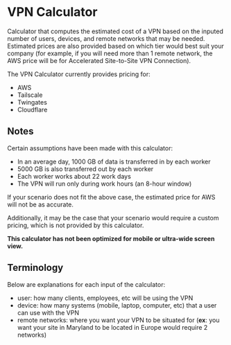 # VPN Calculator

Calculator that computes the estimated cost of a VPN based on the inputed number of users, devices, and remote networks that may be needed. Estimated prices are also provided based on which tier would best suit your company (for example, if you will need more than 1 remote network, the AWS price will be for Accelerated Site-to-Site VPN Connection).

The VPN Calculator currently provides pricing for:
- AWS
- Tailscale
- Twingates
- Cloudflare

## Notes

Certain assumptions have been made with this calculator:
- In an average day, 1000 GB of data is transferred in by each worker
- 5000 GB is also transferred out by each worker
- Each worker works about 22 work days
- The VPN will run only during work hours (an 8-hour window)

If your scenario does not fit the above case, the estimated price for AWS will not be as accurate.

Additionally, it may be the case that your scenario would require a custom pricing, which is not provided by this calculator.

**This calculator has not been optimized for mobile or ultra-wide screen view.**

## Terminology
Below are explanations for each input of the calculator:

- user: how many clients, employees, etc will be using the VPN
- device: how many systems (mobile, laptop, computer, etc) that a user can use with the VPN
- remote networks: where you want your VPN to be situated for (**ex**: you want your site in Maryland to be located in Europe would require 2 networks)

